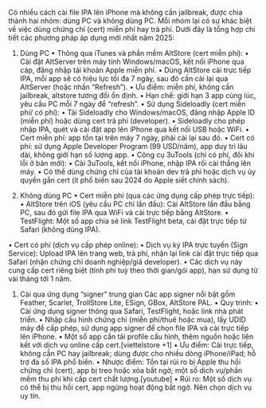 Có nhiều cách cài file IPA lên iPhone mà không cần jailbreak, được chia thành hai nhóm: dùng PC và không dùng PC. Mỗi nhóm lại có sự khác biệt về việc dùng chứng chỉ (cert) miễn phí hay trả phí. Dưới đây là tổng hợp chi tiết các phương pháp áp dụng mới nhất năm 2025:

1. Dùng PC
•	Thông qua iTunes và phần mềm AltStore (cert miễn phí):
•	Cài đặt AltServer trên máy tính Windows/macOS, kết nối iPhone qua cáp, đăng nhập tài khoản Apple miễn phí.
•	Dùng AltStore cài trực tiếp IPA, mỗi app sẽ có hiệu lực tối đa 7 ngày, sau đó cần cài lại qua AltServer (hoặc nhấn “Refresh”).
•	Ưu điểm: miễn phí, không cần jailbreak, altstore tương đối ổn định.
•	Hạn chế: giới hạn 3 app cùng lúc, yêu cầu PC mỗi 7 ngày để “refresh”.
•	Sử dụng Sideloadly (cert miễn phí/ có phí):
•	Tải Sideloadly cho Windows/macOS, đăng nhập Apple ID (miễn phí) hoặc dùng cert trả phí (developer).
•	Sideloadly cho phép nhập IPA, quét và cài đặt app lên iPhone qua kết nối USB hoặc WiFi.
•	Cert miễn phí: app tồn tại trên máy 7 ngày, phải cài lại sau đó.
•	Cert có phí: sử dụng Apple Developer Program (99 USD/năm), app duy trì lâu dài, không giới hạn số lượng app.
•	Công cụ 3uTools (chỉ có phí, đôi khi lỗi ở bản mới):
•	Cài 3uTools, kết nối iPhone, nhập IPA rồi cài thẳng lên máy.
•	Có thể dùng chứng chỉ của tài khoản dev trả phí hoặc dịch vụ ủy quyền gắn cert (ít phổ biến sau 2024 do Apple siết chính sách).

2. Không dùng PC
•	Cert miễn phí (qua các ứng dụng cấp phép trực tiếp):
•	AltStore trên iOS (yêu cầu PC chỉ lần đầu): Cài AltStore lần đầu bằng PC, sau đó gửi file IPA qua WiFi và cài trực tiếp bằng AltStore.
•	TestFlight: Một số app chia sẻ link TestFlight beta, cài đặt trực tiếp từ Safari (không dùng IPA).

•	Cert có phí (dịch vụ cấp phép online):
•	Dịch vụ ký IPA trực tuyến (Sign Service): Upload IPA lên trang web, trả phí, nhận lại link cài đặt trực tiếp qua Safari (nhận chứng chỉ doanh nghiệp/giả developer).
•	Các dịch vụ này cung cấp cert riêng biệt (tính phí tuỳ theo thời gian/gói app), hạn sử dụng từ vài tháng tới 1 năm.
1. Cài qua ứng dụng “signer” trung gian
Các app signer nổi bật gồm Feather, Scarlet, TrollStore Lite, ESign, GBox, AltStore PAL.
•	Quy trình:
•	Cài ứng dụng signer thông qua Safari, TestFlight, hoặc link nhà phát triển.
•	Nhập cấu hình chứng chỉ (miễn phí/thuê hoặc mua), lấy UDID máy để cấp phép, sử dụng app signer để chọn file IPA và cài trực tiếp lên iPhone.
•	Một số app cần tải profile cấu hình, thêm nguồn hoặc liên kết với dịch vụ online cấp cert.[viettelstore +1]
•	Ưu điểm: Cài trực tiếp, không cần PC hay jailbreak; dùng được cho nhiều dòng iPhone/iPad; hỗ trợ đa số IPA phổ biến.
•	Nhược điểm: Tồn tại rủi ro bị Apple thu hồi chứng chỉ (cert), app bị treo hoặc xóa bất ngờ; một số dịch vụ/phần mềm thu phí khi cấp cert chất lượng.[youtube]
•	Rủi ro: Một số dịch vụ có thể bị thu hồi cert, app ngừng hoạt động bất ngờ. Nên chọn dịch vụ uy tín.